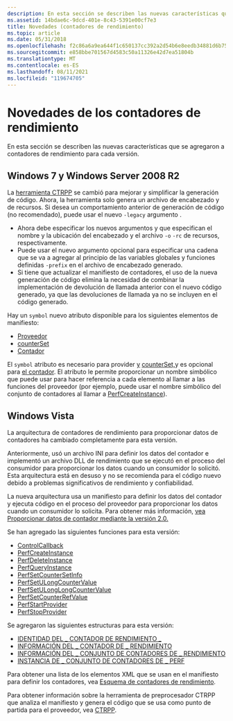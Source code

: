 ```yaml
---
description: En esta sección se describen las nuevas características que se agregaron a contadores de rendimiento para cada versión.
ms.assetid: 14bdae6c-9dcd-401e-8c43-5391e00cf7e3
title: Novedades (contadores de rendimiento)
ms.topic: article
ms.date: 05/31/2018
ms.openlocfilehash: f2c86a6a9ea644f1c650137cc392a2d54b6e8eedb34881d6b759d7b6c51635d2
ms.sourcegitcommit: e858bbe701567d4583c50a11326e42d7ea51804b
ms.translationtype: MT
ms.contentlocale: es-ES
ms.lasthandoff: 08/11/2021
ms.locfileid: "119674705"
---
```

# <a name="whats-new-with-performance-counters"></a>Novedades de los contadores de rendimiento

En esta sección se describen las nuevas características que se agregaron a contadores de rendimiento para cada versión.

## <a name="windows-7-and-windows-server-2008-r2"></a>Windows 7 y Windows Server 2008 R2

La [herramienta CTRPP](ctrpp.md) se cambió para mejorar y simplificar la generación de código. Ahora, la herramienta solo genera un archivo de encabezado y de recursos. Si desea un comportamiento anterior de generación de código (no recomendado), puede usar el nuevo `-legacy` argumento .

- Ahora debe especificar los nuevos argumentos y que especifican el nombre y la ubicación del encabezado y el archivo `-o` `-rc` de recursos, respectivamente.
- Puede usar el nuevo argumento opcional para especificar una cadena que se va a agregar al principio de las variables globales y funciones definidas `-prefix` en el archivo de encabezado generado.
- Si tiene que actualizar el manifiesto de contadores, el uso de la nueva generación de código elimina la necesidad de combinar la implementación de devolución de llamada anterior con el nuevo código generado, ya que las devoluciones de llamada ya no se incluyen en el código generado.

Hay un `symbol` nuevo atributo disponible para los siguientes elementos de manifiesto:

- [Proveedor](/windows/desktop/PerfCtrs/performance-counters-provider--counters--element)
- [counterSet](/windows/desktop/PerfCtrs/performance-counters-counterset--provider--element)
- [Contador](/windows/desktop/PerfCtrs/performance-counters-counter--counterset--element)

El `symbol` atributo es necesario para provider [y](/windows/desktop/PerfCtrs/performance-counters-provider--counters--element) [counterSet,](/windows/desktop/PerfCtrs/performance-counters-counterset--provider--element)y es opcional para [el contador](/windows/desktop/PerfCtrs/performance-counters-counter--counterset--element). El atributo le permite proporcionar un nombre simbólico que puede usar para hacer referencia a cada elemento al llamar a las funciones del proveedor (por ejemplo, puede usar el nombre simbólico del conjunto de contadores al llamar a [PerfCreateInstance](/windows/desktop/api/Perflib/nf-perflib-perfcreateinstance)).

## <a name="windows-vista"></a>Windows Vista

La arquitectura de contadores de rendimiento para proporcionar datos de contadores ha cambiado completamente para esta versión.

Anteriormente, usó un archivo INI para definir los datos del contador e implementó un archivo DLL de rendimiento que se ejecutó en el proceso del consumidor para proporcionar los datos cuando un consumidor lo solicitó. Esta arquitectura está en desuso y no se recomienda para el código nuevo debido a problemas significativos de rendimiento y confiabilidad.

La nueva arquitectura usa un manifiesto para definir los datos del contador y ejecuta código en el proceso del proveedor para proporcionar los datos cuando un consumidor lo solicita. Para obtener más información, [vea Proporcionar datos de contador mediante la versión 2.0.](providing-counter-data-using-version-2-0.md)

Se han agregado las siguientes funciones para esta versión:

- [ControlCallback](/windows/desktop/api/Perflib/nc-perflib-perflibrequest)
- [PerfCreateInstance](/windows/desktop/api/Perflib/nf-perflib-perfcreateinstance)
- [PerfDeleteInstance](/windows/desktop/api/Perflib/nf-perflib-perfdeleteinstance)
- [PerfQueryInstance](/windows/desktop/api/Perflib/nf-perflib-perfqueryinstance)
- [PerfSetCounterSetInfo](/windows/desktop/api/Perflib/nf-perflib-perfsetcountersetinfo)
- [PerfSetULongCounterValue](/windows/desktop/api/Perflib/nf-perflib-perfsetulongcountervalue)
- [PerfSetULongLongCounterValue](/windows/desktop/api/Perflib/nf-perflib-perfsetulonglongcountervalue)
- [PerfSetCounterRefValue](/windows/desktop/api/Perflib/nf-perflib-perfsetcounterrefvalue)
- [PerfStartProvider](/windows/desktop/api/Perflib/nf-perflib-perfstartprovider)
- [PerfStopProvider](/windows/desktop/api/Perflib/nf-perflib-perfstopprovider)

Se agregaron las siguientes estructuras para esta versión:

- [IDENTIDAD DEL \_ CONTADOR DE RENDIMIENTO \_](/windows/desktop/api/Perflib/ns-perflib-perf_counter_identity)
- [INFORMACIÓN DEL \_ CONTADOR DE \_ RENDIMIENTO](/windows/desktop/api/Perflib/ns-perflib-perf_counter_info)
- [INFORMACIÓN DEL \_ CONJUNTO DE CONTADORES DE \_ RENDIMIENTO](/windows/desktop/api/Perflib/ns-perflib-perf_counterset_info)
- [INSTANCIA DE \_ CONJUNTO DE CONTADORES DE \_ PERF](/windows/desktop/api/Perflib/ns-perflib-perf_counterset_instance)

Para obtener una lista de los elementos XML que se usan en el manifiesto para definir los contadores, vea [Esquema de contadores de rendimiento](performance-counters-schema.md).

Para obtener información sobre la herramienta de preprocesador CTRPP que analiza el manifiesto y genera el código que se usa como punto de partida para el proveedor, vea [CTRPP](ctrpp.md).

